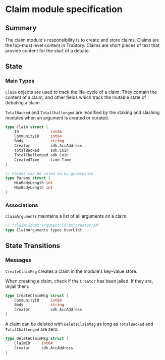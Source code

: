 # Claim module specification

## Summary

The claim module's responsibility is to create and store claims. Claims are the top-most level content in TruStory. Claims are short pieces of text that provide content for the start of a debate.

## State

### Main Types

`Claim` objects are used to track the life-cycle of a claim. They contain the content of a claim, and other fields which track the mutable state of debating a claim.

`TotalBacked` and `TotalChallenged` are modified by the staking and slashing modules when an argument is created or curated.

```go
type Claim struct {
    ID              int64
    CommunityID     int64
    Body            string
    Creator         sdk.AccAddress
    TotalBacked     sdk.Coin
    TotalChallenged sdk.Coin
    CreatedTime     time.Time
}

// Params can be voted on by governance
type Params struct {
    MinBodyLength int
    MaxBodyLength int
}
```

### Associations

`ClaimArguments` maintains a list of all arguments on a claim.

```go
// "claim:id:XX:argument:id:XX:creator:XX"
type ClaimArguments types.UserList
```

## State Transitions
### Messages

`CreateClaimMsg` creates a claim in the module's key-value store. 

When creating a claim, check if the `Creator` has been jailed. If they are, unjail them.

```go
type CreateClaimMsg struct {
    CommunityID     int64
    Body            string
    Creator         sdk.AccAddress
}
```

A claim can be deleted with `DeleteClaimMsg` as long as `TotalBacked` and `TotalChallenged` are zero.

```go
type DeleteClaimMsg struct {
    ClaimID     int64
    Creator     sdk.AccAddress
}
```
